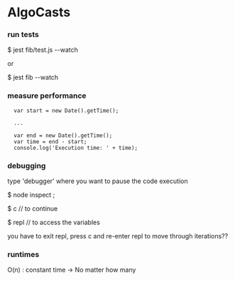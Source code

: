 # AlgoCasts

### run tests

$ jest fib/test.js --watch

or

$ jest fib --watch

### measure performance

```
  var start = new Date().getTime();

  ...

  var end = new Date().getTime();
  var time = end - start;
  console.log('Execution time: ' + time);
```

### debugging

type 'debugger' where you want to pause the code execution

$ node inspect <filename>;

$ c      // to continue

$ repl   // to access the variables

you have to exit repl, press c and re-enter repl to move through iterations??

### runtimes

O(n) : constant time -> No matter how many 


